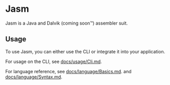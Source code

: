 # Jasm

Jasm is a Java and Dalvik (coming soon™) assembler suit.

## Usage
To use Jasm, you can either use the CLI or integrate it into your application.

For usage on the CLI, see [docs/usage/Cli.md](docs/usage/Cli.md).

For language reference, see [docs/language/Basics.md](docs/language/Basics.md). and [docs/language/Syntax.md](docs/language/Syntax.md).

